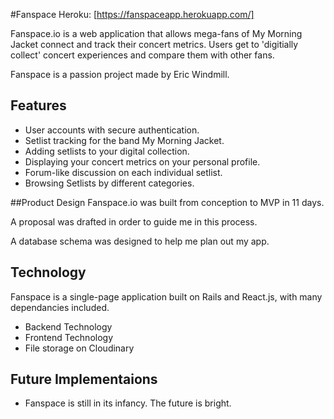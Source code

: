 #Fanspace
Heroku: [https://fanspaceapp.herokuapp.com/]

Fanspace.io is a web application that allows mega-fans of My Morning Jacket connect and track their concert metrics. Users get to 'digitially collect' concert experiences and compare them with other fans.

Fanspace is a passion project made by Eric Windmill.

## Features

* User accounts with secure authentication.
* Setlist tracking for the band My Morning Jacket.
* Adding setlists to your digital collection.
* Displaying your concert metrics on your personal profile.
* Forum-like discussion on each individual setlist.
* Browsing Setlists by different categories.

##Product Design
Fanspace.io was built from conception to MVP in 11 days.

A proposal was drafted in order to guide me in this process.

A database schema was designed to help me plan out my app.

## Technology

Fanspace is a single-page application built on Rails and React.js, with many dependancies included.

* Backend Technology
* Frontend Technology
* File storage on Cloudinary

## Future Implementaions

* Fanspace is still in its infancy. The future is bright. 


